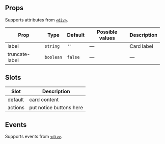 

<!-- api-tables:start -->
## Props

Supports attributes from [`<div>`](https://developer.mozilla.org/en-US/docs/Web/HTML/Element/div).

| Prop           | Type      | Default | Possible values | Description |
| -------------- | --------- | ------- | --------------- | ----------- |
| label          | `string`  | `''`    | —               | Card label  |
| truncate-label | `boolean` | `false` | —               | —           |


## Slots

| Slot    | Description             |
| ------- | ----------------------- |
| default | card content            |
| actions | put notice buttons here |


## Events

Supports events from [`<div>`](https://developer.mozilla.org/en-US/docs/Web/HTML/Element/div).
<!-- api-tables:end -->

